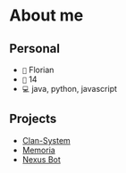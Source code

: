 # About me  

## Personal
- `👤` Florian
- `🦙` 14
- `💻` java, python, javascript

## Projects
- [Clan-System](https://github.com/JohnDamonDE/ClanSystem)
- [Memoria](https://github.com/MemoriaGroup)
- [Nexus Bot](https://github.com/ProjectNexusX)
